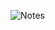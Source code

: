 ![Notes](https://socialify.git.ci/VeejaLiu/Notes/image?font=Bitter&forks=1&issues=1&language=1&name=1&owner=1&pattern=Circuit%20Board&pulls=1&stargazers=1&theme=Auto)